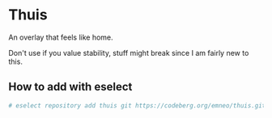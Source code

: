 # Thuis

An overlay that feels like home.

Don't use if you value stability, stuff might break since I am fairly new to
this.

## How to add with eselect

```sh
# eselect repository add thuis git https://codeberg.org/emneo/thuis.git
```
